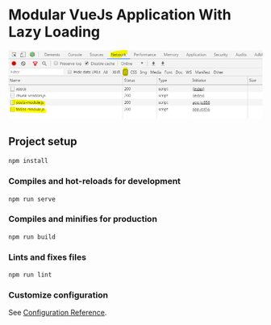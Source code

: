 # Modular VueJs Application With Lazy Loading

![Screenshot](https://github.com/AhmedMoosa/basicModularVueJs/raw/master/src/assets/devtools.png)

## Project setup
```
npm install
```

### Compiles and hot-reloads for development
```
npm run serve
```

### Compiles and minifies for production
```
npm run build
```

### Lints and fixes files
```
npm run lint
```

### Customize configuration
See [Configuration Reference](https://cli.vuejs.org/config/).
